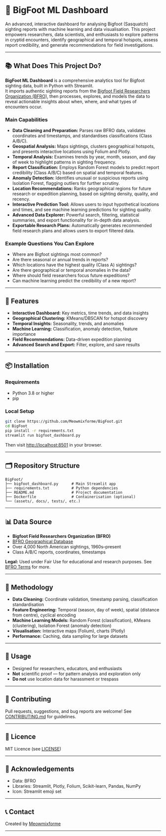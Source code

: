 # 🦶 BigFoot ML Dashboard

An advanced, interactive dashboard for analysing Bigfoot (Sasquatch) sighting reports with machine learning and data visualisation. This project empowers researchers, data scientists, and enthusiasts to explore patterns in cryptid encounters, identify geographical and temporal hotspots, assess report credibility, and generate recommendations for field investigations.

---

## 📚 What Does This Project Do?

**BigFoot ML Dashboard** is a comprehensive analytics tool for Bigfoot sighting data, built in Python with Streamlit.  
It imports authentic sighting reports from the [Bigfoot Field Researchers Organization (BFRO)](http://bfro.net/GDB/), then processes, explores, and models the data to reveal actionable insights about when, where, and what types of encounters occur.

### Main Capabilities

- **Data Cleaning and Preparation:** Parses raw BFRO data, validates coordinates and timestamps, and standardises classifications (Class A/B/C).
- **Geospatial Analysis:** Maps sightings, clusters geographical hotspots, and presents interactive locations using Folium and Plotly.
- **Temporal Analysis:** Examines trends by year, month, season, and day of week to highlight patterns in sighting frequency.
- **Report Classification:** Employs Random Forest models to predict report credibility (Class A/B/C) based on spatial and temporal features.
- **Anomaly Detection:** Identifies unusual or suspicious reports using Isolation Forest, flagging outliers for further scrutiny.
- **Location Recommendations:** Ranks geographical regions for future research or expedition planning, based on sighting density, quality, and recency.
- **Interactive Prediction Tool:** Allows users to input hypothetical locations and times, and see machine learning predictions for sighting quality.
- **Advanced Data Explorer:** Powerful search, filtering, statistical summaries, and export functionality for in-depth data analysis.
- **Exportable Research Plans:** Automatically generates recommended field research plans and allows users to export filtered data.

### Example Questions You Can Explore

- Where are Bigfoot sightings most common?
- Are there seasonal or annual trends in reports?
- Which locations have the highest quality (Class A) sightings?
- Are there geographical or temporal anomalies in the data?
- Where should field researchers focus future expeditions?
- Can machine learning predict the credibility of a new report?

---

## 🚀 Features

- **Interactive Dashboard:** Key metrics, time trends, and data insights
- **Geographical Clustering:** KMeans/DBSCAN for hotspot discovery
- **Temporal Insights:** Seasonality, trends, and anomalies
- **Machine Learning:** Classification, anomaly detection, feature importance
- **Field Recommendations:** Data-driven expedition planning
- **Advanced Search and Export:** Filter, explore, and save results

---

## 📦 Installation

### Requirements

- Python 3.8 or higher
- pip

### Local Setup

```bash
git clone https://github.com/Meowmixforme/BigFoot.git
cd BigFoot
pip install -r requirements.txt
streamlit run bigfoot_dashboard.py
```

Then visit [http://localhost:8501](http://localhost:8501) in your browser.

---

## 🗂️ Repository Structure

```
BigFoot/
├── bigfoot_dashboard.py      # Main Streamlit app
├── requirements.txt          # Python dependencies
├── README.md                 # Project documentation
├── Dockerfile                # Containerisation (optional)
└── (assets/, docs/, tests/, etc.)
```

---

## 📊 Data Source

- **Bigfoot Field Researchers Organization (BFRO)**
- [BFRO Geographical Database](http://bfro.net/GDB/)
- Over 4,000 North American sightings, 1960s–present
- Class A/B/C reports, coordinates, timestamps

**Legal:** Used under Fair Use for educational and research purposes. See [BFRO Terms](http://bfro.net/GDB/) for more.

---

## 🔬 Methodology

- **Data Cleaning:** Coordinate validation, timestamp parsing, classification standardisation
- **Feature Engineering:** Temporal (season, day of week), spatial (distance from centre), cyclical encoding
- **Machine Learning Models:** Random Forest (classification), KMeans (clustering), Isolation Forest (anomaly detection)
- **Visualisation:** Interactive maps (Folium), charts (Plotly)
- **Performance:** Caching, data sampling for large datasets

---

## 📝 Usage

- Designed for researchers, educators, and enthusiasts
- **Not** scientific proof — for pattern analysis and exploration only
- **Do not** use location data for harassment or trespass

---

## 👫 Contributing

Pull requests, suggestions, and bug reports are welcome! See [CONTRIBUTING.md](CONTRIBUTING.md) for guidelines.

---

## 📖 Licence

MIT Licence (see [LICENSE](LICENSE))

---

## 🙏 Acknowledgements

- Data: BFRO
- Libraries: Streamlit, Plotly, Folium, Scikit-learn, Pandas, NumPy
- Icon: Streamlit emoji set

---

## 📞 Contact

Created by [Meowmixforme](https://github.com/Meowmixforme)

---
